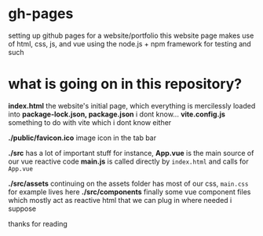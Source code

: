 # gh-pages
setting up github pages for a website/portfolio
this website page makes use of html, css, js, and vue
using the node.js + npm framework for testing and such


# what is going on in this repository?

**index.html** the website's initial page, which everything is mercilessly loaded into
**package-lock.json, package.json** i dont know...
**vite.config.js** something to do with vite which i dont know either

**./public/favicon.ico** image icon in the tab bar

**./src** has a lot of important stuff
for instance,
**App.vue** is the main source of our vue reactive code
**main.js** is called directly by `index.html` and calls for `App.vue`

**./src/assets** continuing on the assets folder has most of our css, `main.css` for example lives here
**./src/components** finally some vue component files which mostly act as reactive html that we can plug in where needed i suppose


thanks for reading